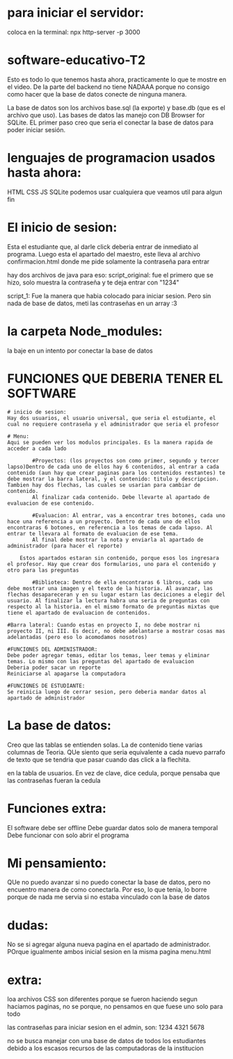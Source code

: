 # para iniciar el servidor:

coloca en la terminal: npx http-server -p 3000


# software-educativo-T2
Esto es todo lo que tenemos hasta ahora, practicamente lo que te mostre en el video. De la parte del backend no tiene NADAAA porque no consigo como hacer que la base de datos conecte de ninguna manera.

La base de datos son los archivos base.sql (la exporte) y base.db (que es el archivo que uso). Las bases de datos las manejo con DB Browser for SQLite. EL primer paso creo que seria el conectar la base de datos para poder iniciar sesión.

# lenguajes de programacion usados hasta ahora:
HTML
CSS
JS
SQLite
podemos usar cualquiera que veamos util para algun fin

# El inicio de sesion:
Esta el estudiante que, al darle click deberia entrar de inmediato al programa. Luego esta el apartado del maestro, este lleva al archivo confirmacion.html donde me pide solamente la contraseña para entrar

hay dos archivos de java para eso:
script_original: fue el primero que se hizo, solo muestra la contraseña y te deja entrar con "1234"

script_1: Fue la manera que habia colocado para iniciar sesion. Pero sin nada de base de datos, meti las contraseñas en un array :3

# la carpeta Node_modules:
la baje en un intento por conectar la base de datos

# FUNCIONES QUE DEBERIA TENER EL SOFTWARE

    # inicio de sesion:
    Hay dos usuarios, el usuario universal, que seria el estudiante, el cual no requiere contraseña y el administrador que seria el profesor

    # Menu:
    Aqui se pueden ver los modulos principales. Es la manera rapida de acceder a cada lado

            #Proyectos: (los proyectos son como primer, segundo y tercer lapso)Dentro de cada uno de ellos hay 6 contenidos, al entrar a cada contenido (aun hay que crear paginas para los contenidos restantes) te debe mostrar la barra lateral, y el contenido: titulo y descripcion. Tambien hay dos flechas, las cuales se usarian para cambiar de contenido.
            Al finalizar cada contenido. Debe llevarte al apartado de evaluacion de ese contenido.

            #Evaluacion: Al entrar, vas a encontrar tres botones, cada uno hace una referencia a un proyecto. Dentro de cada uno de ellos encontraras 6 botones, en referencia a los temas de cada lapso. Al entrar te llevara al formato de evaluacion de ese tema.
            Al final debe mostrar la nota y enviarla al apartado de administrador (para hacer el reporte)

        Estos apartados estaran sin contenido, porque esos los ingresara el profesor. Hay que crear dos formularios, uno para el contenido y otro para las preguntas

            #Biblioteca: Dentro de ella encontraras 6 libros, cada uno debe mostrar una imagen y el texto de la historia. Al avanzar, las flechas desapareceran y en su lugar estarn las deciciones a elegir del usuario. Al finalizar la lectura habra una seria de preguntas con respecto al la historia. en el mismo formato de preguntas mixtas que tiene el apartado de evaluacion de contenidos.
    
    #Barra lateral: Cuando estas en proyecto I, no debe mostrar ni proyecto II, ni III. Es decir, no debe adelantarse a mostrar cosas mas adelantadas (pero eso lo acomodamos nosotros)

    #FUNCIONES DEL ADMINISTRADOR:
    Debe poder agregar temas, editar los temas, leer temas y eliminar temas. Lo mismo con las preguntas del apartado de evaluacion
    Deberia poder sacar un reporte
    Reiniciarse al apagarse la computadora

    #FUNCIONES DE ESTUDIANTE:
    Se reinicia luego de cerrar sesion, pero deberia mandar datos al apartado de administrador

# La base de datos:
Creo que las tablas se entienden solas. La de contenido tiene varias columnas de Teoria. QUe siento que seria equivalente a cada nuevo parrafo de texto que se tendria que pasar cuando das click a la flechita.

en la tabla de usuarios. En vez de clave, dice cedula, porque pensaba que las contraseñas fueran la cedula

# Funciones extra:
El software debe ser offline
Debe guardar datos solo de manera temporal
Debe funcionar con solo abrir el programa

# Mi pensamiento:
QUe no puedo avanzar si no puedo conectar la base de datos, pero no encuentro manera de como conectarla. Por eso, lo que tenia, lo borre porque de nada me servia si no estaba vinculado con la base de datos

# dudas:
No se si agregar alguna nueva pagina en el apartado de administrador. POrque igualmente ambos inicial sesion en la misma pagina menu.html

# extra:
loa archivos CSS son diferentes porque se fueron haciendo segun haciamos paginas, no se porque, no pensamos en que fuese uno solo para todo

las contraseñas para iniciar sesion en el admin, son:
1234
4321
5678

no se busca manejar con una base de datos de todos los estudiantes debido a los escasos recursos de las computadoras de la institucion